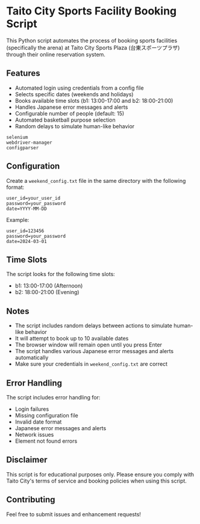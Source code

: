 # Taito City Sports Facility Booking Script

This Python script automates the process of booking sports facilities (specifically the arena) at Taito City Sports Plaza (台東スポーツプラザ) through their online reservation system.

## Features

- Automated login using credentials from a config file
- Selects specific dates (weekends and holidays)
- Books available time slots (b1: 13:00-17:00 and b2: 18:00-21:00)
- Handles Japanese error messages and alerts
- Configurable number of people (default: 15)
- Automated basketball purpose selection
- Random delays to simulate human-like behavior

```
selenium
webdriver-manager
configparser
```

## Configuration

Create a `weekend_config.txt` file in the same directory with the following format:

```
user_id=your_user_id
password=your_password
date=YYYY-MM-DD
```

Example:
```
user_id=123456
password=your_password
date=2024-03-01
```

## Time Slots

The script looks for the following time slots:
- b1: 13:00-17:00 (Afternoon)
- b2: 18:00-21:00 (Evening)

## Notes

- The script includes random delays between actions to simulate human-like behavior
- It will attempt to book up to 10 available dates
- The browser window will remain open until you press Enter
- The script handles various Japanese error messages and alerts automatically
- Make sure your credentials in `weekend_config.txt` are correct

## Error Handling

The script includes error handling for:
- Login failures
- Missing configuration file
- Invalid date format
- Japanese error messages and alerts
- Network issues
- Element not found errors

## Disclaimer

This script is for educational purposes only. Please ensure you comply with Taito City's terms of service and booking policies when using this script.

## Contributing

Feel free to submit issues and enhancement requests!
